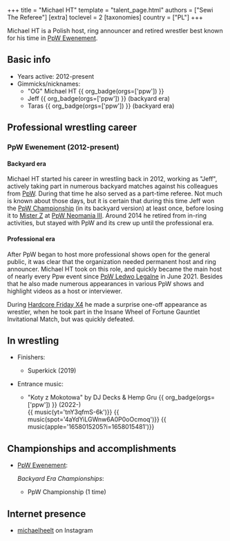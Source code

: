 +++
title = "Michael HT"
template = "talent_page.html"
authors = ["Sewi The Referee"]
[extra]
toclevel = 2
[taxonomies]
country = ["PL"]
+++

Michael HT is a Polish host, ring announcer and retired wrestler best known for his time in [PpW Ewenement](@/o/ppw.md).

## Basic info

* Years active: 2012-present
* Gimmicks/nicknames:
  - "OG" Michael HT {{ org_badge(orgs=['ppw']) }}
  - Jeff {{ org_badge(orgs=['ppw']) }} (backyard era)
  - Taras {{ org_badge(orgs=['ppw']) }} (backyard era)

## Professional wrestling career

### PpW Ewenement (2012-present)

#### Backyard era

Michael HT started his career in wrestling back in 2012, working as "Jeff", actively taking part in numerous backyard matches against his colleagues from [PpW](@/o/ppw.md).
During that time he also served as a part-time referee. Not much is known about those days, but it is certain that during this time Jeff won the [PpW Championship](@/c/ppw-championship.md) (in its backyard version) at least once, before losing it to [Mister Z](@/w/mister-z.md) at [PpW Neomania III](@/e/ppw/2013-07-12-ppw-neomania-iii.md).
Around 2014 he retired from in-ring activities, but stayed with PpW and its crew up until the professional era.

#### Professional era

After PpW began to host more professional shows open for the general public, it was clear that the organization needed permanent host and ring announcer.
Michael HT took on this role, and quickly became the main host of nearly every Ppw event since [PpW Ledwo Legalne](@/e/ppw/2021-06-12-ppw-ledwo-legalne.md) in June 2021.
Besides that he also made numerous appearances in various PpW shows and highlight videos as a host or interviewer.

During [Hardcore Friday X4](@/e/ppw/2024-08-23-ppw-hardcore-friday-x4.md) he made a surprise one-off appearance as wrestler, when he took part in the Insane Wheel of Fortune Gauntlet Invitational Match, but was quickly defeated.

## In wrestling

* Finishers:
  - Superkick (2019)

* Entrance music:
  - "Koty z Mokotowa" by DJ Decks & Hemp Gru
     {{ org_badge(orgs=['ppw']) }} (2022-) <br>
     {{ music(yt='tnY3qfmS-6k')}}
     {{ music(spot='4aYdYiLGWnw6A0P0oOcmoq')}}
     {{ music(apple='1658015205?i=1658015481')}}

## Championships and accomplishments

* [PpW Ewenement](@/o/ppw.md):

  _Backyard Era Championships_:
  - PpW Championship (1 time)

## Internet presence

* [michaelheelt](https://www.instagram.com/michaelheelt/) on Instagram

